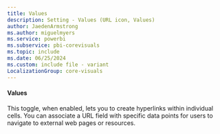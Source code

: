 ```yaml
---
title: Values
description: Setting - Values (URL icon, Values)
author: JaedenArmstrong
ms.author: miguelmyers
ms.service: powerbi
ms.subservice: pbi-corevisuals
ms.topic: include
ms.date: 06/25/2024
ms.custom: include file - variant
LocalizationGroup: core-visuals
---
```

#### Values

This toggle, when enabled, lets you to create hyperlinks within individual cells. You can associate a URL field with specific data points for users to navigate to external web pages or resources.
